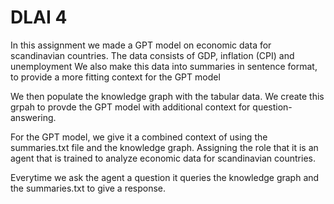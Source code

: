 # DLAI 4
In this assignment we made a GPT model on economic data for scandinavian countries.
The data consists of GDP, inflation (CPI) and unemployment
We also make this data into summaries in sentence format, to provide a more fitting context for the GPT model

We then populate the knowledge graph with the tabular data. We create this grpah to provde the GPT model with additional context for question-answering.

For the GPT model, we give it a combined context of using the summaries.txt file and the knowledge graph.
Assigning the role that it is an agent that is trained to analyze economic data for scandinavian countries. 

Everytime we ask the agent a question it queries the knowledge graph and the summaries.txt to give a response. 



